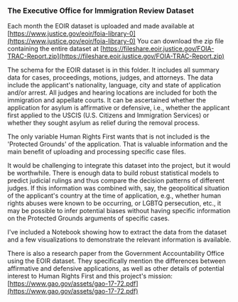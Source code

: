 ### The Executive Office for Immigration Review Dataset

Each month the EOIR dataset is uploaded and made available at [https://www.justice.gov/eoir/foia-library-0](https://www.justice.gov/eoir/foia-library-0)
You can download the zip file containing the entire dataset at [https://fileshare.eoir.justice.gov/FOIA-TRAC-Report.zip](https://fileshare.eoir.justice.gov/FOIA-TRAC-Report.zip)

The schema for the EOIR dataset is in this folder. It includes all summary data for cases, proceedings, motions, judges, and attorneys. The data include the applicant's nationality, language, city and state of application and/or arrest. All judges and hearing locations are included for both the immigration and appellate courts. It can be ascertained whether the application for asylum is affirmative or defensive, i.e., whether the applicant first applied to the USCIS (U.S. Citizens and Immigration Services) or whether they sought asylum as relief during the removal process. 

The only variable Human Rights First wants that is not included is the 'Protected Grounds' of the application. That is valuable information and the main benefit of uploading and processing specific case files.

It would be challenging to integrate this dataset into the project, but it would be worthwhile. There is enough data to build robust statistical models to predict judicial rulings and thus compare the decision patterns of different judges. If this information was combined with, say, the geopolitical situation of the applicant's country at the time of application, e.g., whether human rights abuses were known to be occurring, or LGBTQ persecution, etc., it may be possible to infer potential biases without having specific information on the Protected Grounds arguments of specific cases. 

I've included a Notebook showing how to extract the data from the dataset and a few visualizations to demonstrate the relevant information is available. 

There is also a research paper from the Government Accountability Office using the EOIR dataset. They specifically mention the differences between affirmative and defensive applications, as well as other details of potential interest to Human Rights First and this project's mission: [https://www.gao.gov/assets/gao-17-72.pdf](https://www.gao.gov/assets/gao-17-72.pdf)

